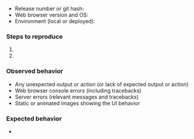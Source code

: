 * Release number or git hash: 
* Web browser version and OS: 
* Environment (local or deployed): 

### Steps to reproduce

1. 
2. 

### Observed behavior
* Any unexpected output or action (or lack of expected output or action)
* Web browser console errors (including tracebacks)
* Server errors (relevant messages and tracebacks)
* Static or animated images showing the UI behavior

### Expected behavior
*
